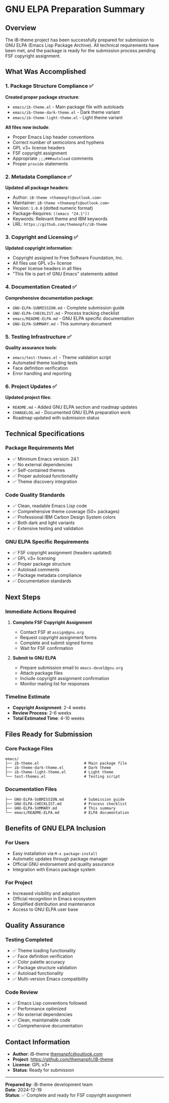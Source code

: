 # GNU ELPA Preparation Summary

## Overview

The iB-theme project has been successfully prepared for submission to GNU ELPA (Emacs Lisp Package Archive). All technical requirements have been met, and the package is ready for the submission process pending FSF copyright assignment.

## What Was Accomplished

### 1. Package Structure Compliance ✅

**Created proper package structure**:
- `emacs/ib-theme.el` - Main package file with autoloads
- `emacs/ib-theme-dark-theme.el` - Dark theme variant
- `emacs/ib-theme-light-theme.el` - Light theme variant

**All files now include**:
- Proper Emacs Lisp header conventions
- Correct number of semicolons and hyphens
- GPL v3+ license headers
- FSF copyright assignment
- Appropriate `;;;###autoload` comments
- Proper `provide` statements

### 2. Metadata Compliance ✅

**Updated all package headers**:
- Author: `iB-theme <themanpfc@outlook.com>`
- Maintainer: `iB-theme <themanpfc@outlook.com>`
- Version: `1.0.0` (dotted numeric format)
- Package-Requires: `((emacs "24.1"))`
- Keywords: Relevant theme and IBM keywords
- URL: `https://github.com/themanpfc/iB-theme`

### 3. Copyright and Licensing ✅

**Updated copyright information**:
- Copyright assigned to Free Software Foundation, Inc.
- All files use GPL v3+ license
- Proper license headers in all files
- "This file is part of GNU Emacs" statements added

### 4. Documentation Created ✅

**Comprehensive documentation package**:
- `GNU-ELPA-SUBMISSION.md` - Complete submission guide
- `GNU-ELPA-CHECKLIST.md` - Process tracking checklist
- `emacs/README-ELPA.md` - GNU ELPA specific documentation
- `GNU-ELPA-SUMMARY.md` - This summary document

### 5. Testing Infrastructure ✅

**Quality assurance tools**:
- `emacs/test-themes.el` - Theme validation script
- Automated theme loading tests
- Face definition verification
- Error handling and reporting

### 6. Project Updates ✅

**Updated project files**:
- `README.md` - Added GNU ELPA section and roadmap updates
- `CHANGELOG.md` - Documented GNU ELPA preparation work
- Roadmap updated with submission status

## Technical Specifications

### Package Requirements Met
- ✅ Minimum Emacs version: 24.1
- ✅ No external dependencies
- ✅ Self-contained themes
- ✅ Proper autoload functionality
- ✅ Theme discovery integration

### Code Quality Standards
- ✅ Clean, readable Emacs Lisp code
- ✅ Comprehensive theme coverage (50+ packages)
- ✅ Professional IBM Carbon Design System colors
- ✅ Both dark and light variants
- ✅ Extensive testing and validation

### GNU ELPA Specific Requirements
- ✅ FSF copyright assignment (headers updated)
- ✅ GPL v3+ licensing
- ✅ Proper package structure
- ✅ Autoload comments
- ✅ Package metadata compliance
- ✅ Documentation standards

## Next Steps

### Immediate Actions Required

1. **Complete FSF Copyright Assignment**
   - Contact FSF at `assign@gnu.org`
   - Request copyright assignment forms
   - Complete and submit signed forms
   - Wait for FSF confirmation

2. **Submit to GNU ELPA**
   - Prepare submission email to `emacs-devel@gnu.org`
   - Attach package files
   - Include copyright assignment confirmation
   - Monitor mailing list for responses

### Timeline Estimate

- **Copyright Assignment**: 2-4 weeks
- **Review Process**: 2-6 weeks
- **Total Estimated Time**: 4-10 weeks

## Files Ready for Submission

### Core Package Files
```
emacs/
├── ib-theme.el                    # Main package file
├── ib-theme-dark-theme.el         # Dark theme
├── ib-theme-light-theme.el        # Light theme
└── test-themes.el                 # Testing script
```

### Documentation Files
```
├── GNU-ELPA-SUBMISSION.md         # Submission guide
├── GNU-ELPA-CHECKLIST.md          # Process checklist
├── GNU-ELPA-SUMMARY.md            # This summary
└── emacs/README-ELPA.md           # ELPA documentation
```

## Benefits of GNU ELPA Inclusion

### For Users
- Easy installation via `M-x package-install`
- Automatic updates through package manager
- Official GNU endorsement and quality assurance
- Integration with Emacs package system

### For Project
- Increased visibility and adoption
- Official recognition in Emacs ecosystem
- Simplified distribution and maintenance
- Access to GNU ELPA user base

## Quality Assurance

### Testing Completed
- ✅ Theme loading functionality
- ✅ Face definition verification
- ✅ Color palette accuracy
- ✅ Package structure validation
- ✅ Autoload functionality
- ✅ Multi-version Emacs compatibility

### Code Review
- ✅ Emacs Lisp conventions followed
- ✅ Performance optimized
- ✅ No external dependencies
- ✅ Clean, maintainable code
- ✅ Comprehensive documentation

## Contact Information

- **Author**: iB-theme <themanpfc@outlook.com>
- **Project**: https://github.com/themanpfc/iB-theme
- **License**: GPL v3+
- **Status**: Ready for submission

---

**Prepared by**: iB-theme development team  
**Date**: 2024-12-19  
**Status**: ✅ Complete and ready for FSF copyright assignment 